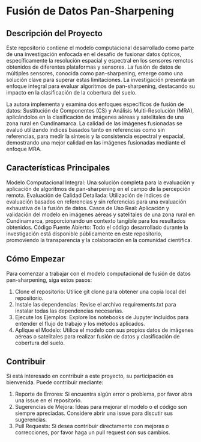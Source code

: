 # Fusión de Datos Pan-Sharpening

## Descripción del Proyecto
Este repositorio contiene el modelo computacional desarrollado como parte de una investigación enfocada en el desafío de fusionar datos ópticos, específicamente la resolución espacial y espectral en los sensores remotos obtenidos de diferentes plataformas y sensores. La fusión de datos de múltiples sensores, conocida como pan-sharpening, emerge como una solución clave para superar estas limitaciones. La investigación presenta un enfoque integral para evaluar algoritmos de pan-sharpening, destacando su impacto en la clasificación de la cobertura del suelo.

La autora implementa y examina dos enfoques específicos de fusión de datos: Sustitución de Componentes (CS) y Análisis Multi-Resolución (MRA), aplicándolos en la clasificación de imágenes aéreas y satelitales de una zona rural en Cundinamarca. La calidad de las imágenes fusionadas se evaluó utilizando índices basados tanto en referencias como sin referencias, para medir la síntesis y la consistencia espectral y espacial, demostrando una mejor calidad en las imágenes fusionadas mediante el enfoque MRA.

## Características Principales
Modelo Computacional Integral: Una solución completa para la evaluación y aplicación de algoritmos de pan-sharpening en el campo de la percepción remota.
Evaluación de Calidad Detallada: Utilización de índices de evaluación basados en referencias y sin referencias para una evaluación exhaustiva de la fusión de datos.
Casos de Uso Real: Aplicación y validación del modelo en imágenes aéreas y satelitales de una zona rural en Cundinamarca, proporcionando un contexto tangible para los resultados obtenidos.
Código Fuente Abierto: Todo el código desarrollado durante la investigación está disponible públicamente en este repositorio, promoviendo la transparencia y la colaboración en la comunidad científica.

## Cómo Empezar
Para comenzar a trabajar con el modelo computacional de fusión de datos pan-sharpening, siga estos pasos:

1. Clone el repositorio: Utilice git clone para obtener una copia local del repositorio.
2. Instale las dependencias: Revise el archivo requirements.txt para instalar todas las dependencias necesarias.
3. Ejecute los Ejemplos: Explore los notebooks de Jupyter incluidos para entender el flujo de trabajo y los métodos aplicados.
4. Aplique el Modelo: Utilice el modelo con sus propios datos de imágenes aéreas o satelitales para realizar fusión de datos y clasificación de cobertura del suelo.
   
## Contribuir
Si está interesado en contribuir a este proyecto, su participación es bienvenida. Puede contribuir mediante:

1. Reporte de Errores: Si encuentra algún error o problema, por favor abra una issue en el repositorio.
2. Sugerencias de Mejora: Ideas para mejorar el modelo o el código son siempre apreciadas. Considere abrir una issue para discutir sus sugerencias.
3. Pull Requests: Si desea contribuir directamente con mejoras o correcciones, por favor haga un pull request con sus cambios.
